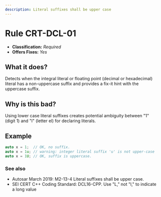 ```yaml
---
description: Literal suffixes shall be upper case
---
```


# Rule CRT-DCL-01

* **Classification:** _Required_
* **Offers Fixes:** _Yes_

## What it does?

Detects when the integral literal or floating point (decimal or hexadecimal) literal has a non-uppercase suffix and provides a fix-it hint with the uppercase suffix.

## Why is this bad?

Using lower case literal suffixes creates potential ambiguity between "1" (digit 1) and "l" (letter el) for declaring literals.

## Example

```cpp
auto x = 1;  // OK, no suffix.
auto x = 1u; // warning: integer literal suffix 'u' is not upper-case 
auto x = 1U; // OK, suffix is uppercase.
```

### See also

* Autosar March 2019: M2-13-4 Literal suffixes shall be upper case.
* SEI CERT C++ Coding Standard: DCL16-CPP. Use "L," not "l," to indicate a long value

